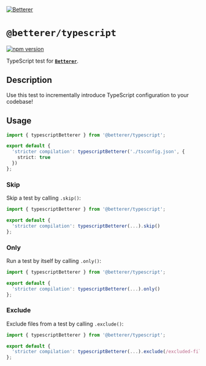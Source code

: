 [![Betterer](https://raw.githubusercontent.com/phenomnomnominal/betterer/master/docs/logo.png)](https://phenomnomnominal.github.io/betterer/)

# `@betterer/typescript`

[![npm version](https://img.shields.io/npm/v/@betterer/typescript.svg)](https://www.npmjs.com/package/@betterer/typescript)

TypeScript test for [**`Betterer`**](https://github.com/phenomnomnominal/betterer).

## Description

Use this test to incrementally introduce TypeScript configuration to your codebase!

## Usage

```typescript
import { typescriptBetterer } from '@betterer/typescript';

export default {
  'stricter compilation': typescriptBetterer('./tsconfig.json', {
    strict: true
  })
};
```

### Skip

Skip a test by calling `.skip()`:

```typescript
import { typescriptBetterer } from '@betterer/typescript';

export default {
  'stricter compilation': typescriptBetterer(...).skip()
};
```

### Only

Run a test by itself by calling `.only()`:

```typescript
import { typescriptBetterer } from '@betterer/typescript';

export default {
  'stricter compilation': typescriptBetterer(...).only()
};
```

### Exclude

Exclude files from a test by calling `.exclude()`:

```typescript
import { typescriptBetterer } from '@betterer/typescript';

export default {
  'stricter compilation': typescriptBetterer(...).exclude(/excluded-file-regexp/)
};
```

